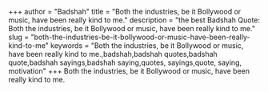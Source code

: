 +++
author = "Badshah"
title = "Both the industries, be it Bollywood or music, have been really kind to me."
description = "the best Badshah Quote: Both the industries, be it Bollywood or music, have been really kind to me."
slug = "both-the-industries-be-it-bollywood-or-music-have-been-really-kind-to-me"
keywords = "Both the industries, be it Bollywood or music, have been really kind to me.,badshah,badshah quotes,badshah quote,badshah sayings,badshah saying,quotes, sayings,quote, saying, motivation"
+++
Both the industries, be it Bollywood or music, have been really kind to me.
